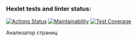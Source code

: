 ### Hexlet tests and linter status:
[![Actions Status](https://github.com/evg-c/java-project-72/actions/workflows/hexlet-check.yml/badge.svg)](https://github.com/evg-c/java-project-72/actions)
[![Maintainability](https://api.codeclimate.com/v1/badges/314dc84c2fb27c402921/maintainability)](https://codeclimate.com/github/evg-c/java-project-72/maintainability)
[![Test Coverage](https://api.codeclimate.com/v1/badges/314dc84c2fb27c402921/test_coverage)](https://codeclimate.com/github/evg-c/java-project-72/test_coverage)

Анализатор страниц
